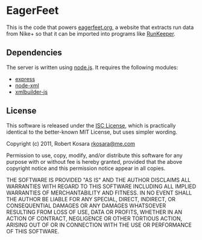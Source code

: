 # EagerFeet

This is the code that powers [eagerfeet.org](http://eagerfeet.org/), a website that extracts run data from Nike+ so that it can be imported into programs like [RunKeeper](http://runkeeper.com/).

## Dependencies

The server is written using [node.js](http://nodejs.org). It requires the following modules:

* [express](https://github.com/visionmedia/express)
* [node-xml](https://github.com/robrighter/node-xml)
* [xmlbuilder-js](https://github.com/oozcitak/xmlbuilder-js)

## License

This software is released under the [ISC License](http://www.opensource.org/licenses/isc-license), which is practically identical to the better-known MIT License, but uses simpler wording.

Copyright (c) 2011, Robert Kosara <rkosara@me.com>

Permission to use, copy, modify, and/or distribute this software for any
purpose with or without fee is hereby granted, provided that the above
copyright notice and this permission notice appear in all copies.

THE SOFTWARE IS PROVIDED "AS IS" AND THE AUTHOR DISCLAIMS ALL WARRANTIES
WITH REGARD TO THIS SOFTWARE INCLUDING ALL IMPLIED WARRANTIES OF
MERCHANTABILITY AND FITNESS. IN NO EVENT SHALL THE AUTHOR BE LIABLE FOR
ANY SPECIAL, DIRECT, INDIRECT, OR CONSEQUENTIAL DAMAGES OR ANY DAMAGES
WHATSOEVER RESULTING FROM LOSS OF USE, DATA OR PROFITS, WHETHER IN AN
ACTION OF CONTRACT, NEGLIGENCE OR OTHER TORTIOUS ACTION, ARISING OUT OF
OR IN CONNECTION WITH THE USE OR PERFORMANCE OF THIS SOFTWARE.